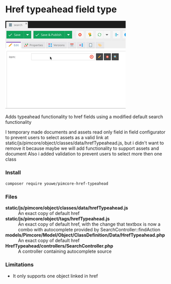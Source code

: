 # Href typeahead field type
![Demo](Docs/demo.gif)

Adds typeahead functionality to href fields using a modified default search functionality

I temporary made documents and assets read only field in field configurator to prevent users to
select assets as a valid link at static/js/pimcore/object/classes/data/hrefTypeahead.js, but i didn't want 
to remove it because maybe we will add functionality to support assets and document
Also i added validation to prevent users to select more then one class
### Install
```bash
composer require youwe/pimcore-href-typeahead
```
### Files 
<dl>
  <dt><strong>static/js/pimcore/object/classes/data/hrefTypeahead.js</strong></dt>
  <dd>An exact copy of default href</dd>
  
  <dt><strong>static/js/pimcore/object/tags/hrefTypeahead.js</strong></dt>
  <dd>An exact copy of default href, with the change that textbox is now a combo with autocomplete provided by SearchController::findAction</dd>
    
  <dt><strong>models/Pimcore/Model/Object/ClassDefinition/Data/HrefTypeahead.php</strong></dt>
  <dd>An exact copy of default href</dd>
  
  <dt><strong>HrefTypeahead/controllers/SearchController.php</strong></dt>
  <dd>A controller containing autocomplete source</dd>
</dl>

### Limitations
* It only supports one object linked in href
